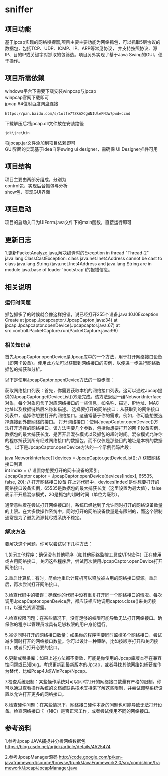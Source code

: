 # sniffer
## 项目功能
基于jpcap实现的网络嗅探器,项目主要主要功能为网络抓包，可以抓取5层协议的数据包，包括TCP、UDP、ICMP、IP、ARP等常见协议，
并支持按照协议、源IP、目的IP或关键字对抓取的包筛选。项目另外实现了基于Java Swing的GUI，便于操作。

## 项目所需依赖
windows平台下需要下载安装winpcap与jpcap \
winpcap官网下载即可 \
jpcap 64位附百度网盘连接
```aidl
https://pan.baidu.com/s/1olfe7TZkAXCgWNIUleFNJw?pwd=ccnd
```
下载解压后将jpcap.dll文件放在安装路径
```aidl
jdk\jre\bin
```
将jpcap.jar文件添加到项目依赖即可 \
GUI界面的实现基于idea自带swing ui designer，需确保 UI Designer插件可用

## 项目结构
项目主要由两部分组成，分别为 \
control包，实现后台抓包与分析 \
show包，实现GUI界面

## 项目启动
项目的启动入口为UIForm.java文件下的main函数，直接运行即可

## 更新日志
1.更新PacketAnalyze.java,解决编译时的Exception in thread "Thread-2" java.lang.ClassCastException: class java.net.Inet4Address cannot be cast to class java.lang.String (java.net.Inet4Address and java.lang.String are in module java.base of loader 'bootstrap')的报错信息。

## 相关说明
### 运行时问题
抓包抓多了的时候就会像这样报错，说已经打开255个设备,java.10.I0Exception Create at jpcap.Jpcapcaptor.<init>(JpcapCapton.java:34) at jpcap.Jpcapcaptor.openDevice(Jpcapcaptor.java:67) at src.controll.PacketCapture.run(PacketCapture.java:96)

### 相关知识点
首先JpcapCaptor.openDevice是Jpcap库中的一个方法，用于打开网络接口设备（即网卡设备）。使用此方法可以获取到网络接口的实例，以便进一步进行网络数据包的捕获和分析。

以下是使用JpcapCaptor.openDevice方法的一般步骤：

获取网络接口列表：首先，你需要获取本机的网络接口列表。这可以通过Jpcap提供的JpcapCaptor.getDeviceList()方法完成。该方法返回一组NetworkInterface对象，每个对象包含了对应网络接口的一些信息，如名称、描述、IP地址、MAC地址以及数据链路层名称和描述。
选择要打开的网络接口：从获取到的网络接口列表中，选择你想要打开的网络接口。这通常基于你的需求，例如，你可能想要选择连接到外部网络的接口。
打开网络接口：使用JpcapCaptor.openDevice()方法打开选择的网络接口。该方法需要几个参数，包括你想要打开的网卡设备实例、数据包的最大捕获长度、是否开启混杂模式以及抓包的超时时间。混杂模式允许你的程序捕获到所有经过网络接口的数据包，而不仅仅是那些目的地址是本机的数据包。
以下是JpcapCaptor.openDevice方法的一个示例代码片段：

java
NetworkInterface[] devices = JpcapCaptor.getDeviceList(); // 获取网络接口列表  
int index = // 设置你想要打开的网卡设备的索引;  
JpcapCaptor captor = JpcapCaptor.openDevice(devices[index], 65535, false, 20); // 打开网络接口设备
在上述代码中，devices[index]是你想要打开的网络接口设备实例，65535是数据包的最大捕获长度（这里设置为最大值），false表示不开启混杂模式，20是抓包的超时时间（单位为毫秒）。

通常意味着在尝试打开网络接口时，系统已经达到了允许同时打开的网络设备数量的上限。在大多数操作系统中，同时打开的网络设备数量是有限制的，而这个限制通常是为了避免资源耗尽或系统不稳定。

### 解决方法
要解决这个问题，你可以尝试以下几种方法：

1.关闭其他程序：确保没有其他程序（如其他网络监控工具或VPN软件）正在使用或占用网络接口。关闭这些程序后，尝试再次使用JpcapCaptor.openDevice打开网络接口。

2.重启计算机：有时，简单地重启计算机可以释放被占用的网络接口资源。重启后，再次尝试打开网络接口。

3.检查代码中的错误：确保你的代码中没有重复打开同一个网络接口的情况。每次调用JpcapCaptor.openDevice后，都应该相应地调用captor.close()来关闭接口，以避免资源泄露。

4.检查权限问题：在某些情况下，没有足够的权限可能导致无法打开网络接口。确保你的程序以管理员或具有足够权限的用户身份运行。

5.减少同时打开的网络接口数量：如果你的程序需要同时监控多个网络接口，尝试减少同时打开的网络接口数量。你可以设计一种策略，比如按顺序打开和关闭接口，或者只打开必要的接口。

6.更新或替换库：如果上述方法都不奏效，可能是你使用的Jpcap库版本存在兼容性问题或已知bug。考虑更新到最新版本的Jpcap，或者寻找其他网络包捕获库作为替代，比如Pcap4J或WinPcap/Npcap。

7.检查系统限制：某些操作系统对可以同时打开的网络接口数量有严格的限制。你可以通过查看操作系统的文档或联系技术支持来了解这些限制，并尝试调整系统设置以允许打开更多的网络接口。

8.检查硬件问题：在某些情况下，网络接口硬件本身的问题也可能导致无法打开设备。检查网络接口卡（NIC）是否正常工作，或者尝试使用不同的网络接口。


## 参考资料
1.参考Jpcap JAVA捕捉并分析网络数据包 https://blog.csdn.net/arjick/article/details/4525474 

2.参考JpcapManager源码 http://code.google.com/p/ken-javaframeword/source/browse/trunk/JavaFramework2.0/src/com/shine/framework/Jpcap/JpcapManager.java


